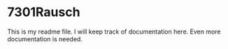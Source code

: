 # 7301Rausch
This is my readme file.  I will keep track of documentation here.
Even more documentation is needed.
